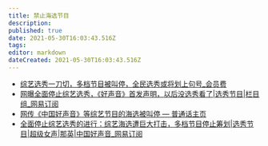 ```yaml
---
title: 禁止海选节目
description: 
published: true
date: 2021-05-30T16:03:43.516Z
tags: 
editor: markdown
dateCreated: 2021-05-30T16:03:43.516Z
---
```


+ [综艺选秀一刀切，多档节目被叫停，全民选秀或将划上句号_会员费](https://web.archive.org/web/20210530054024/https://www.sohu.com/a/468667075_120016057)
+ [网曝全面停止综艺选秀，《好声音》首发声明，以后没选秀看了|选秀节目|栏目组_网易订阅](https://web.archive.org/web/20210530053937/https://www.163.com/dy/article/GB2I9JNF05428SY4.html)
+ [网传《中国好声音》等综艺节目的海选被叫停 — 普通话主页](https://web.archive.org/web/20210526023911/https://www.rfa.org/mandarin/yataibaodao/meiti/bx-05252021103949.html)
+ [全面停止综艺选秀的进行：综艺海选遭巨大打击，多档节目停止筹划|选秀节目|超级女声|那英|中国好声音_网易订阅](https://web.archive.org/web/20210530053921/https://www.163.com/dy/article/GAQ6B928054450RK.html)
